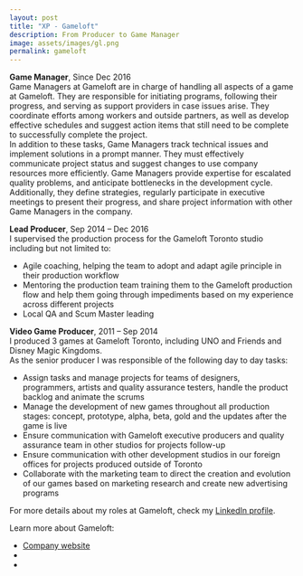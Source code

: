 ```yaml
---
layout: post
title: "XP - Gameloft"
description: From Producer to Game Manager
image: assets/images/gl.png
permalink: gameloft
---
```


**Game Manager**, Since Dec 2016
<br>Game Managers at Gameloft are in charge of handling all aspects of a game at Gameloft. They are responsible for initiating programs, following their progress, and serving as support providers in case issues arise. They coordinate efforts among workers and outside partners, as well as develop effective schedules and suggest action items that still need to be complete to successfully complete the project.
<br>In addition to these tasks, Game Managers track technical issues and implement solutions in a prompt manner. They must effectively communicate project status and suggest changes to use company resources more efficiently. Game Managers provide expertise for escalated quality problems, and anticipate bottlenecks in the development cycle. Additionally, they define strategies, regularly participate in executive meetings to present their progress, and share project information with other Game Managers in the company.

**Lead Producer**, Sep 2014 – Dec 2016
<br>I supervised the production process for the Gameloft Toronto studio including but not limited to:
* Agile coaching, helping the team to adopt and adapt agile principle in their production workflow
* Mentoring the production team training them to the Gameloft production flow and help them going through impediments based on my experience across different projects
* Local QA and Scum Master leading

**Video Game Producer**, 2011 – Sep 2014
<br>I produced 3 games at Gameloft Toronto, including UNO and Friends and Disney Magic Kingdoms.
<br>As the senior producer I was responsible of the following day to day tasks:
* Assign tasks and manage projects for teams of designers, programmers, artists and quality assurance testers, handle the product backlog and animate the scrums
* Manage the development of new games throughout all production stages: concept, prototype, alpha, beta, gold and the updates after the game is live
* Ensure communication with Gameloft executive producers and quality assurance team in other studios for projects follow-up 
* Ensure communication with other development studios in our foreign offices for projects produced outside of Toronto 
* Collaborate with the marketing team to direct the creation and evolution of our games based on marketing research and create new advertising programs

For more details about my roles at Gameloft, check my <A href="https://www.linkedin.com/in/christophebenoist/">LinkedIn profile</A>.

Learn more about Gameloft:
- <a href="https://www.gameloft.com/">Company website</a>
- <a href=""></a>
- <a href=""></a>
